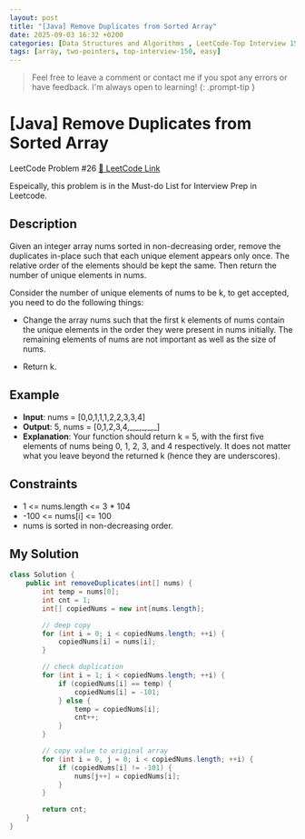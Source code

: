 ```yaml
---
layout: post
title: "[Java] Remove Duplicates from Sorted Array"
date: 2025-09-03 16:32 +0200
categories: [Data Structures and Algorithms , LeetCode-Top Interview 150]
tags: [array, two-pointers, top-interview-150, easy]
---
```



> Feel free to leave a comment or contact me if you spot any errors or have feedback. I'm always open to learning!
{: .prompt-tip }
 

# [Java] Remove Duplicates from Sorted Array

LeetCode Problem #26 [🔗 LeetCode Link](https://leetcode.com/problems/remove-duplicates-from-sorted-array/description/?envType=study-plan-v2&envId=top-interview-150)


Espeically, this problem is in the Must-do List for Interview Prep in Leetcode. 


## Description

Given an integer array nums sorted in non-decreasing order, remove the duplicates in-place such that each unique element appears only once. The relative order of the elements should be kept the same. Then return the number of unique elements in nums.

Consider the number of unique elements of nums to be k, to get accepted, you need to do the following things:


- Change the array nums such that the first k elements of nums contain the unique elements in the order they were present in nums initially. The remaining elements of nums are not important as well as the size of nums.

- Return k.


## Example


* **Input**: nums = [0,0,1,1,1,2,2,3,3,4]
* **Output**: 5, nums = [0,1,2,3,4,\_,\_,\_,\_,\_]
* **Explanation**: Your function should return k = 5, with the first five elements of nums being 0, 1, 2, 3, and 4 respectively. It does not matter what you leave beyond the returned k (hence they are underscores).


## Constraints

- 1 <= nums.length <= 3 * 104
- -100 <= nums[i] <= 100
- nums is sorted in non-decreasing order.


## My Solution

```java
class Solution {
    public int removeDuplicates(int[] nums) {
        int temp = nums[0];
        int cnt = 1;
        int[] copiedNums = new int[nums.length];

        // deep copy
        for (int i = 0; i < copiedNums.length; ++i) {
            copiedNums[i] = nums[i];
        }

        // check duplication
        for (int i = 1; i < copiedNums.length; ++i) {
            if (copiedNums[i] == temp) {
                copiedNums[i] = -101;
            } else {
                temp = copiedNums[i];
                cnt++;
            }
        }

        // copy value to original array
        for (int i = 0, j = 0; i < copiedNums.length; ++i) {
            if (copiedNums[i] != -101) {
                nums[j++] = copiedNums[i];
            }
        }

        return cnt;
    }
}
```

